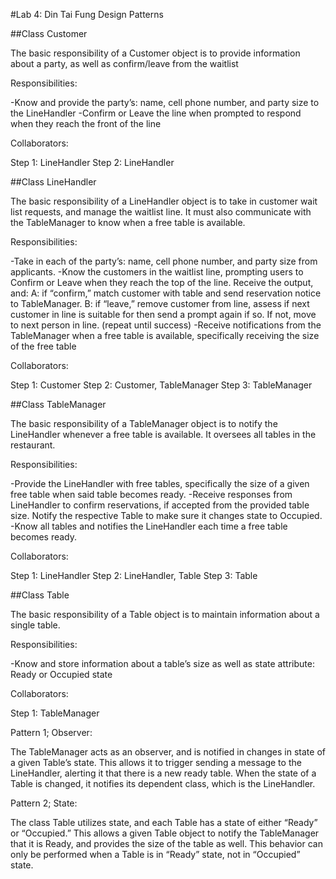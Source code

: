 #Lab 4: Din Tai Fung Design Patterns


##Class Customer

The basic responsibility of a Customer object is to provide information about a party, as well as confirm/leave from the waitlist

Responsibilities:

-Know and provide the party’s: name, cell phone number, and party size to the LineHandler
-Confirm or Leave the line when prompted to respond when they reach the front of the line

Collaborators:

Step 1: LineHandler
Step 2: LineHandler


##Class LineHandler

The basic responsibility of a LineHandler object is to take in customer wait list requests, and manage the waitlist line. It must also communicate with the TableManager to know when a free table is available.

Responsibilities:

-Take in each of the party’s: name, cell phone number, and party size from applicants. 
-Know the customers in the waitlist line, prompting users to Confirm or Leave when they reach the top of the line. Receive the output, and:
A: if “confirm,” match customer with table and send reservation notice to TableManager.
B: if “leave,” remove customer from line, assess if next customer in line is suitable for then send a prompt again if so. If not, move to next person in line. (repeat until success)
-Receive notifications from the TableManager when a free table is available, specifically receiving the size of the free table

Collaborators:

Step 1: Customer
Step 2: Customer, TableManager
Step 3: TableManager


##Class TableManager

The basic responsibility of a TableManager object is to notify the LineHandler whenever a free table is available. It oversees all tables in the restaurant.

Responsibilities:

-Provide the LineHandler with free tables, specifically the size of a given free table when said table becomes ready.
-Receive responses from LineHandler to confirm reservations, if accepted from the provided table size. Notify the respective Table to make sure it changes state to Occupied.
-Know all tables and notifies the LineHandler each time a free table becomes ready.

Collaborators:

Step 1: LineHandler
Step 2: LineHandler, Table
Step 3: Table


##Class Table 

The basic responsibility of a Table object is to maintain information about a single table.

Responsibilities:

-Know and store information about a table’s size as well as state attribute: Ready or Occupied state 

Collaborators:

Step 1: TableManager



Pattern 1; Observer:

The TableManager acts as an observer, and is notified in changes in state of a given Table’s state. This allows it to trigger sending a message to the LineHandler, alerting it that there is a new ready table. When the state of a Table is changed, it notifies its dependent class, which is the LineHandler.

Pattern 2; State:

The class Table utilizes state, and each Table has a state of either “Ready” or “Occupied.” This allows a given Table object to notify the TableManager that it is Ready, and provides the size of the table as well. This behavior can only be performed when a Table is in “Ready” state, not in “Occupied” state. 
